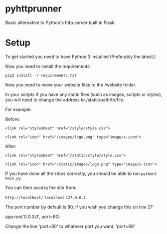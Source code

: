 # pyhttprunner
Basic alternative to Python's http.server built in Flask.

# Setup

To get started you need to have Python 3 installed (Preferably the latest.)

Now you need to install the requirements:

```pip3 install -r requirements.txt```

Now you need to move your website files to the /website folder.

In your scripts if you have any static files (such as images, scripts or styles), you will need to change the address to /static/path/to/file.

For example:

Before:

```<link rel="stylesheet" href="/style/style.css">```

```<link rel="icon" href="/images/logo.png" type="image/x-icon">```

After:

```<link rel="stylesheet" href="/static/style/style.css">```

```<link rel="icon" href="/static/images/logo.png" type="image/x-icon">```

If you have done all the steps correctly, you should be able to run ```python3 main.py``` 

You can then access the site from:

```http://localhost/```
```localhost```
```127.0.0.1```

The port number by default is 80, if you wish you change this on line 27:

app.run('0.0.0.0', port=80)

Change the line 'port=80' to whatever port you want, 'port=88'
